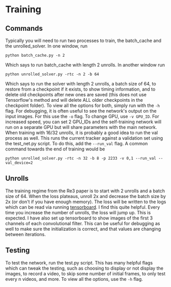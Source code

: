 # Training
## Commands
Typically you will need to run two processes to train, the batch_cache and the unrolled_solver. In one window, run
```
python batch_cache.py -n 2
```
Which says to run batch_cache with length 2 unrolls.
In another window run
```
python unrolled_solver.py -rtc -n 2 -b 64
```
Which says to run the solver with length 2 unrolls, a batch size of 64, to restore from a checkpoint if it exists, to show timing information, and to delete old checkpoints after new ones are saved (this does not use Tensorflow's method and will delete ALL older checkpoints in the checkpoint folder).
To view all the options for both, simply run with the `-h` flag.
For debugging, it is often useful to see the network's output on the input images. For this use the `-o` flag.
To change GPU, use `-v GPU_ID`. For increased speed, you can set 2 GPU_IDs and the self-training network will run on a separate GPU but will share parameters with the main network.
When training with 16/32 unrolls, it is probably a good idea to run the val process as well. This runs the current tracker against a validation set using the test_net.py script. To do this, add the `--run_val` flag. A common command towards the end of training would be
```
python unrolled_solver.py -rtc -n 32 -b 8 -p 2233 -v 0,1 --run_val --val_device=2
```

## Unrolls
The training regime from the Re3 paper is to start with 2 unrolls and a batch size of 64. When the loss plateaus, unroll 2x and decrease the batch size by 2x (or don't if you have enough memory). The loss will be written to the logs which can be read via running [tensorboard](https://www.tensorflow.org/get_started/summaries_and_tensorboard). I find this quite helpful. Every time you increase the number of unrolls, the loss will jump up. This is expected. I have also set up tensorboard to show images of the first 3 channels of each convolutional filter. This can be useful for debugging as well to make sure the initialization is correct, and that values are changing between iterations.

## Testing
To test the network, run the test.py script. This has many helpful flags which can tweak the testing, such as choosing to display or not display the images, to record a video, to skip some number of initial frames, to only test every n videos, and more. To view all the options, use the `-h` flag.


